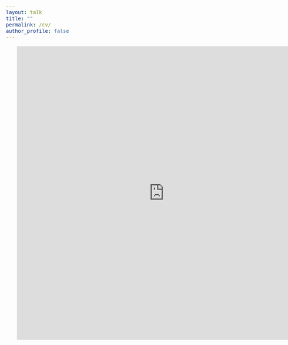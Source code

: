 ```yaml
---
layout: talk
title: ""
permalink: /cv/
author_profile: false
---
```

<body>

<style>
@import url('https://fonts.googleapis.com/css2?family=Lato:ital,wght@0,100;0,300;0,400;0,700;0,900;1,100;1,300;1,400;1,700;1,900&display=swap');
</style>
<!-- <body style="font-family: sans-serif; font-size: 12pt;"> -->
<body style="font-family: Lato; font-size: 12pt; font-weight: 400">
<!-- <body style="font-family: Open Sans; font-weight: 300; font-style: light; font-size: 12pt;"> -->

<iframe
    src="https://docs.google.com/gview?url=https://gcheng-nus.github.io/CV/CV_Guang.pdf&embedded=true"
    style="width:800px; height:800px; margin-left:30px"
    frameborder="0"
></iframe>

</body>